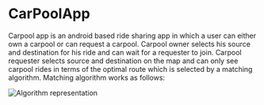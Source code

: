 # CarPoolApp

Carpool app is an android based ride sharing app in which a user can either own a carpool or can request a carpool. Carpool owner selects his source and destination for his ride and can wait for a requester to join. Carpool requester selects source and destination on the map and can only see carpool rides in terms of the optimal route which is selected by a matching algorithm. Matching algorithm works as follows: 

![Algorithm representation](Niyati1/Android-Projects/blob/master/matching_algorithm.png)

